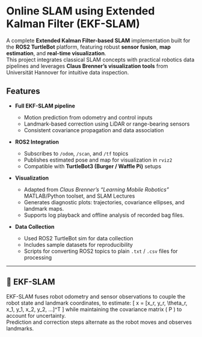 
# Online SLAM using Extended Kalman Filter (EKF-SLAM)

A complete **Extended Kalman Filter-based SLAM** implementation built for the **ROS2 TurtleBot** platform, featuring robust **sensor fusion**, **map estimation**, and **real-time visualization**.  
This project integrates classical SLAM concepts with practical robotics data pipelines and leverages **Claus Brenner’s visualization tools** from Universität Hannover for intuitive data inspection.
##  Features

- **Full EKF-SLAM pipeline**
  - Motion prediction from odometry and control inputs  
  - Landmark-based correction using LiDAR or range-bearing sensors  
  - Consistent covariance propagation and data association  

- **ROS2 Integration**
  - Subscribes to `/odom`, `/scan`, and `/tf` topics  
  - Publishes estimated pose and map for visualization in `rviz2`  
  - Compatible with **TurtleBot3 (Burger / Waffle Pi)** setups  

- **Visualization**
  - Adapted from *Claus Brenner’s “Learning Mobile Robotics”* MATLAB/Python toolset, and SLAM Lectures 
  - Generates diagnostic plots: trajectories, covariance ellipses, and landmark maps.
  - Supports log playback and offline analysis of recorded bag files.

- **Data Collection**
  - Used ROS2 TurtleBot sim for data collection
  - Includes sample datasets for reproducibility  
  - Scripts for converting ROS2 topics to plain `.txt` / `.csv` files for processing  

---

## 🧠 EKF-SLAM

EKF-SLAM fuses robot odometry and sensor observations to couple the robot state and landmark coordinates, to estimate:
\[
x = [x_r, y_r, \theta_r, x_1, y_1, x_2, y_2, ...]^T
\]
while maintaining the covariance matrix \( P \) to account for uncertainty.  
Prediction and correction steps alternate as the robot moves and observes landmarks.


